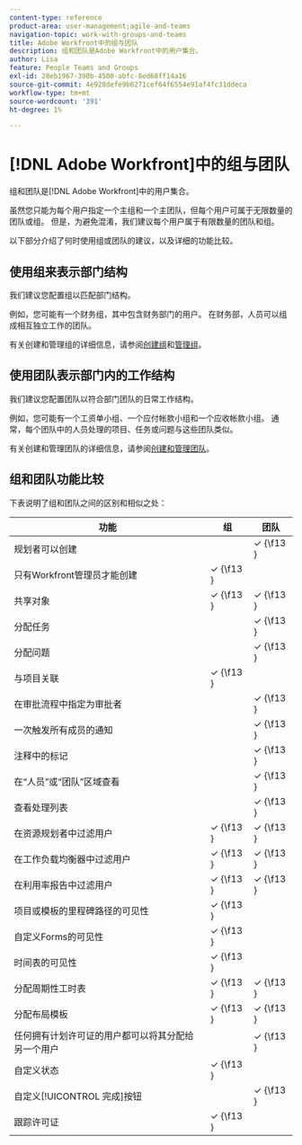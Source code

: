 ```yaml
---
content-type: reference
product-area: user-management;agile-and-teams
navigation-topic: work-with-groups-and-teams
title: Adobe Workfront中的组与团队
description: 组和团队是Adobe Workfront中的用户集合。
author: Lisa
feature: People Teams and Groups
exl-id: 28eb1967-390b-4500-abfc-8ed68ff14a16
source-git-commit: 4e928defe9b6271cef64f6554e91af4fc31ddeca
workflow-type: tm+mt
source-wordcount: '391'
ht-degree: 1%

---
```


# [!DNL Adobe Workfront]中的组与团队

<!-- Audited: 12/2023 -->

组和团队是[!DNL Adobe Workfront]中的用户集合。

虽然您只能为每个用户指定一个主组和一个主团队，但每个用户可属于无限数量的团队或组。 但是，为避免混淆，我们建议每个用户属于有限数量的团队和组。

以下部分介绍了何时使用组或团队的建议，以及详细的功能比较。

## 使用组来表示部门结构

我们建议您配置组以匹配部门结构。

例如，您可能有一个财务组，其中包含财务部门的用户。 在财务部，人员可以组成相互独立工作的团队。

有关创建和管理组的详细信息，请参阅[创建组](../../administration-and-setup/manage-groups/create-and-manage-groups/create-a-group.md)和[管理组](../../administration-and-setup/manage-groups/create-and-manage-groups/manage-a-group.md)。

## 使用团队表示部门内的工作结构

我们建议您配置团队以符合部门团队的日常工作结构。

例如，您可能有一个工资单小组、一个应付帐款小组和一个应收帐款小组。 通常，每个团队中的人员处理的项目、任务或问题与这些团队类似。

有关创建和管理团队的详细信息，请参阅[创建和管理团队](../../people-teams-and-groups/create-and-manage-teams/create-and-mange-teams.md)。

## 组和团队功能比较

下表说明了组和团队之间的区别和相似之处：

| **功能** | **组** | **团队** |
|---|---|---|
| 规划者可以创建 |  | ✓ {\f13 } |
| 只有Workfront管理员才能创建 | ✓ {\f13 } |  |
| 共享对象 | ✓ {\f13 } | ✓ {\f13 } |
| 分配任务 |  | ✓ {\f13 } |
| 分配问题 |  | ✓ {\f13 } |
| 与项目关联 | ✓ {\f13 } |  |
| 在审批流程中指定为审批者 |  | ✓ {\f13 } |
| 一次触发所有成员的通知 |  | ✓ {\f13 } |
| 注释中的标记 |  | ✓ {\f13 } |
| 在“人员”或“团队”区域查看 |  | ✓ {\f13 } |
| 查看处理列表 |  | ✓ {\f13 } |
| 在资源规划者中过滤用户 | ✓ {\f13 } | ✓ {\f13 } |
| 在工作负载均衡器中过滤用户 | ✓ {\f13 } | ✓ {\f13 } |
| 在利用率报告中过滤用户 | ✓ {\f13 } | ✓ {\f13 } |
| 项目或模板的里程碑路径的可见性 | ✓ {\f13 } |  |
| 自定义Forms的可见性 | ✓ {\f13 } |  |
| 时间表的可见性 | ✓ {\f13 } |  |
| 分配周期性工时表 | ✓ {\f13 } | ✓ {\f13 } |
| 分配布局模板 | ✓ {\f13 } | ✓ {\f13 } |
| 任何拥有计划许可证的用户都可以将其分配给另一个用户 |  | ✓ {\f13 } |
| 自定义状态 | ✓ {\f13 } |  |
| 自定义[!UICONTROL 完成]按钮 |  | ✓ {\f13 } |
| 跟踪许可证 | ✓ {\f13 } |  |
